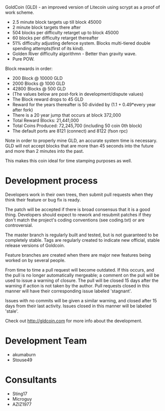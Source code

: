 GoldCoin (GLD) - an improved version of Litecoin using scrypt as a proof of work scheme.
 - 2.5 minute block targets up till block 45000
 - 2 minute block targets there after
 - 504 blocks per difficulty retarget up to block 45000
 - 60 blocks per difficulty retarget thereafter
 - 51% difficulty adjusting defence system. Blocks multi-tiered double spending attempts(first of its kind).
 - Golden River difficulty algorithmn - Better than gravity wave. 
 - Pure POW.

Block rewards in order:

 - 200 Block @ 10000 GLD
 - 2000	Blocks @ 1000 GLD
 - 42800 Blocks @ 500 GLD
 - (The values below are post-fork in development/dispute values)
 - The Block reward drops to 45 GLD
 - Reward for the years thereafter is 50 divided by (1.1 + 0.49*every year after fork)
 - There is a 20 year jump that occurs at block 372,000
 - Total Reward Blocks: 21,441,000
 - Total Coins Produced: 72,245,700 (including 50 coin 0th block)
 - The default ports are 8121 (connect) and 8122 (fson rpc)
 
 Note in order to properly mine GLD, an accurate system time is necessary. 
 GLD will not accept blocks that are more than 45 seconds into the future and more than 2 minutes into the past.
 
 This makes this coin ideal for time stamping purposes as well.

Development process
===================

Developers work in their own trees, then submit pull requests when
they think their feature or bug fix is ready.

The patch will be accepted if there is broad consensus that it is a
good thing.  Developers should expect to rework and resubmit patches
if they don't match the project's coding conventions (see coding.txt)
or are controversial.

The master branch is regularly built and tested, but is not guaranteed
to be completely stable. Tags are regularly created to indicate new
official, stable release versions of Goldcoin.

Feature branches are created when there are major new features being
worked on by several people.

From time to time a pull request will become outdated. If this occurs, and
the pull is no longer automatically mergeable; a comment on the pull will
be used to issue a warning of closure. The pull will be closed 15 days
after the warning if action is not taken by the author. Pull requests closed
in this manner will have their corresponding issue labeled 'stagnant'.

Issues with no commits will be given a similar warning, and closed after
15 days from their last activity. Issues closed in this manner will be 
labeled 'stale'. 

Check out http://gldcoin.com for more info about the development.

Development Team
================
- akumaburn
- Stouse49

Consultants
================
- Sting17
- Microguy
- AZIZ1977
